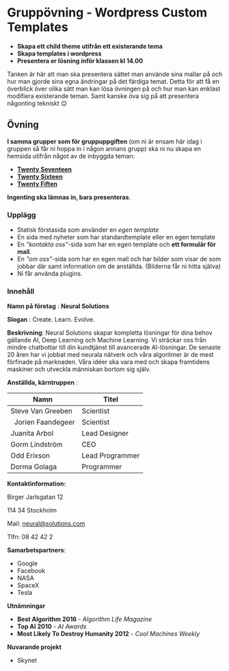 # Gruppövning - Wordpress Custom Templates

* **Skapa ett child theme utifrån ett existerande tema**
* **Skapa templates i wordpress**
* **Presentera er lösning inför klassen kl 14.00**

Tanken är här att man ska presentera sättet man använde sina mallar på och hur man gjorde sina egna ändringar på det färdiga temat. Detta för att få en överblick över olika sätt man kan lösa övningen på och hur man kan enklast modifiera existerande teman. Samt kanske öva sig på att presentera någonting tekniskt :relieved:

## Övning

**I samma grupper som för gruppuppgiften** (om ni är ensam här idag i gruppen så får ni hoppa in i någon annans grupp) ska ni nu skapa en hemsida utifrån något av de inbyggda teman: 

* [**Twenty Seventeen**](https://wordpress.org/themes/twentyseventeen/)
* [**Twenty Sixteen**](https://wordpress.org/themes/twentysixteen/)
* [**Twenty Fiften**](https://wordpress.org/themes/twentyfifteen/)

**Ingenting ska lämnas in, bara presenteras**.

### Upplägg

* Statisk förstasida som använder en *egen template*
* En sida med nyheter som har standardtemplate eller en egen template
* En *"kontakta oss"*-sida som har en egen template och **ett formulär för mail**.
* En *"om oss"*-sida som har en egen mall och har bilder som visar de som jobbar där samt information om de anställda. (Bilderna får ni hitta själva)
* Ni får använda plugins.

### Innehåll

**Namn på företag** : **Neural Solutions**

**Slogan** : Create. Learn. Evolve.

**Beskrivning**: Neural Solutions skapar kompletta lösningar för dina behov gällande AI, Deep Learning och Machine Learning. Vi sträckar oss från mindre chatbottar till din kundtjänst till avancerade AI-lösningar. De senaste 20 åren har vi jobbat med neurala nätverk och våra algoritmer är de mest förfinade på marknaden. Våra idéer ska vara med och skapa framtidens maskiner och utveckla människan bortom sig själv.

**Anställda, kärntruppen** : 

| Namn                      |   Titel           |
| ---                       |   ---             |
|   Steve Van Greeben       |   Scientist       |
|   Jorien Faandegeer       |   Scientist       |
|   Juanita Arbol           |   Lead Designer   |
|   Gorm Lindström          |   CEO             |
|   Odd Erixson             |   Lead Programmer |
|   Dorma Golaga            |   Programmer      |


**Kontaktinformation:**

Birger Jarlsgatan 12

114 34 Stockholm

Mail: neural@solutions.com

Tlfn: 08 42 42 2

**Samarbetspartners**:

* Google
* Facebook
* NASA
* SpaceX
* Tesla

**Utnämningar**

* **Best Algorithm 2016** - *Algorithm Life Magazine*
* **Top AI 2010** - *AI Awards*
* **Most Likely To Destroy Humanity 2012** - *Cool Machines Weekly*

**Nuvarande projekt**

* Skynet
